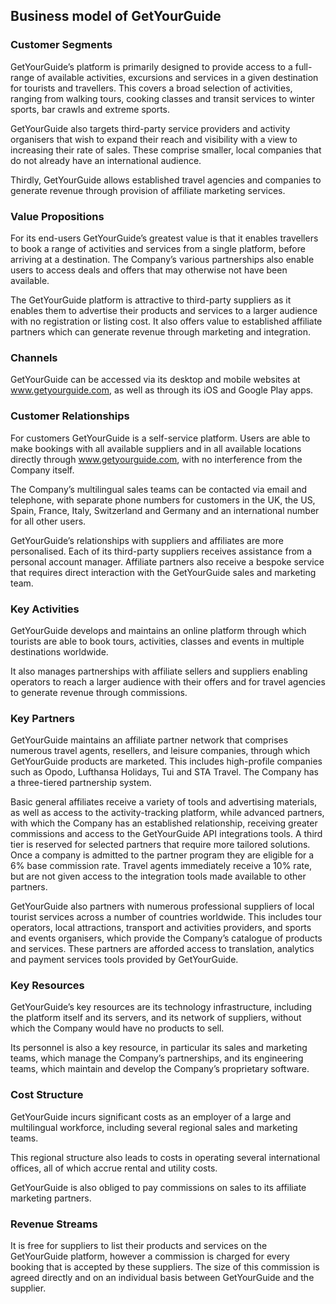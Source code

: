 Business model of GetYourGuide
------------------------------

 ### Customer Segments

 GetYourGuide’s platform is primarily designed to provide access to a full-range of available activities, excursions and services in a given destination for tourists and travellers. This covers a broad selection of activities, ranging from walking tours, cooking classes and transit services to winter sports, bar crawls and extreme sports.

 GetYourGuide also targets third-party service providers and activity organisers that wish to expand their reach and visibility with a view to increasing their rate of sales. These comprise smaller, local companies that do not already have an international audience.

 Thirdly, GetYourGuide allows established travel agencies and companies to generate revenue through provision of affiliate marketing services.

 ### Value Propositions

 For its end-users GetYourGuide’s greatest value is that it enables travellers to book a range of activities and services from a single platform, before arriving at a destination. The Company’s various partnerships also enable users to access deals and offers that may otherwise not have been available.

 The GetYourGuide platform is attractive to third-party suppliers as it enables them to advertise their products and services to a larger audience with no registration or listing cost. It also offers value to established affiliate partners which can generate revenue through marketing and integration.

 ### Channels

 GetYourGuide can be accessed via its desktop and mobile websites at www.getyourguide.com, as well as through its iOS and Google Play apps.

 ### Customer Relationships

 For customers GetYourGuide is a self-service platform. Users are able to make bookings with all available suppliers and in all available locations directly through www.getyourguide.com, with no interference from the Company itself.

 The Company’s multilingual sales teams can be contacted via email and telephone, with separate phone numbers for customers in the UK, the US, Spain, France, Italy, Switzerland and Germany and an international number for all other users.

 GetYourGuide’s relationships with suppliers and affiliates are more personalised. Each of its third-party suppliers receives assistance from a personal account manager. Affiliate partners also receive a bespoke service that requires direct interaction with the GetYourGuide sales and marketing team.

 ### Key Activities

 GetYourGuide develops and maintains an online platform through which tourists are able to book tours, activities, classes and events in multiple destinations worldwide.

 It also manages partnerships with affiliate sellers and suppliers enabling operators to reach a larger audience with their offers and for travel agencies to generate revenue through commissions.

 ### Key Partners

 GetYourGuide maintains an affiliate partner network that comprises numerous travel agents, resellers, and leisure companies, through which GetYourGuide products are marketed. This includes high-profile companies such as Opodo, Lufthansa Holidays, Tui and STA Travel. The Company has a three-tiered partnership system.

 Basic general affiliates receive a variety of tools and advertising materials, as well as access to the activity-tracking platform, while advanced partners, with which the Company has an established relationship, receiving greater commissions and access to the GetYourGuide API integrations tools. A third tier is reserved for selected partners that require more tailored solutions. Once a company is admitted to the partner program they are eligible for a 6% base commission rate. Travel agents immediately receive a 10% rate, but are not given access to the integration tools made available to other partners.

 GetYourGuide also partners with numerous professional suppliers of local tourist services across a number of countries worldwide. This includes tour operators, local attractions, transport and activities providers, and sports and events organisers, which provide the Company’s catalogue of products and services. These partners are afforded access to translation, analytics and payment services tools provided by GetYourGuide.

 ### Key Resources

 GetYourGuide’s key resources are its technology infrastructure, including the platform itself and its servers, and its network of suppliers, without which the Company would have no products to sell.

 Its personnel is also a key resource, in particular its sales and marketing teams, which manage the Company’s partnerships, and its engineering teams, which maintain and develop the Company’s proprietary software.

 ### Cost Structure

 GetYourGuide incurs significant costs as an employer of a large and multilingual workforce, including several regional sales and marketing teams.

 This regional structure also leads to costs in operating several international offices, all of which accrue rental and utility costs.

 GetYourGuide is also obliged to pay commissions on sales to its affiliate marketing partners.

 ### Revenue Streams

 It is free for suppliers to list their products and services on the GetYourGuide platform, however a commission is charged for every booking that is accepted by these suppliers. The size of this commission is agreed directly and on an individual basis between GetYourGuide and the supplier.